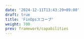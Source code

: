 ```yaml
---
date: '2024-12-11T13:43:29+09:00'
draft: true
title: 'FinOpsスコープ'
weight: 700
prev: framework/capabilities
---
```

